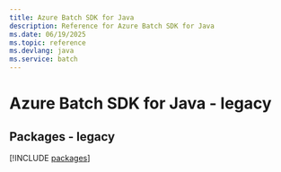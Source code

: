 ```yaml
---
title: Azure Batch SDK for Java
description: Reference for Azure Batch SDK for Java
ms.date: 06/19/2025
ms.topic: reference
ms.devlang: java
ms.service: batch
---
```

# Azure Batch SDK for Java - legacy
## Packages - legacy
[!INCLUDE [packages](batch-index.md)]